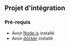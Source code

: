 [playground]: http://localhost:3000/graphql
[specs]: ./test/app.e2e-spec.ts

## Projet d'intégration

### Pré-requis

- Avoir [Node.js](https://nodejs.org/) installé
- Avoir [docker](https://www.docker.com/) installé

